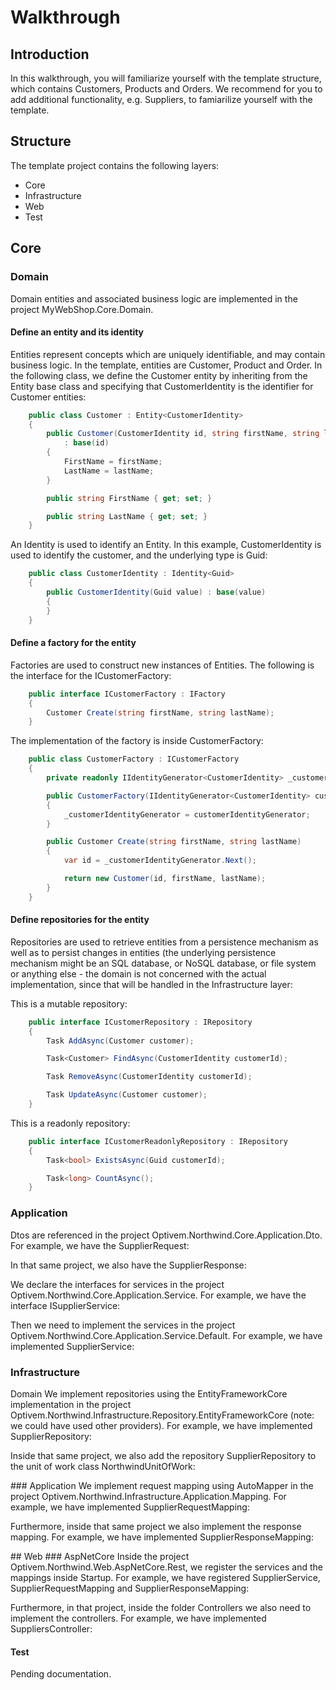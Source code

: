 # Walkthrough

## Introduction

In this walkthrough, you will familiarize yourself with the template structure, which contains Customers, Products and Orders. We recommend for you to add additional functionality, e.g. Suppliers, to famiarilize yourself with the template.

## Structure

The template project contains the following layers:

* Core
* Infrastructure
* Web
* Test

## Core

### Domain

Domain entities and associated business logic are implemented in the project MyWebShop.Core.Domain.

#### Define an entity and its identity

Entities represent concepts which are uniquely identifiable, and may contain business logic. In the template, entities are Customer, Product and Order. In the following class, we define the Customer entity by inheriting from the Entity base class and specifying that CustomerIdentity is the identifier for Customer entities:

```csharp
    public class Customer : Entity<CustomerIdentity>
    {
        public Customer(CustomerIdentity id, string firstName, string lastName)
            : base(id)
        {
            FirstName = firstName;
            LastName = lastName;
        }

        public string FirstName { get; set; }

        public string LastName { get; set; }
    }
```

An Identity is used to identify an Entity. In this example, CustomerIdentity is used to identify the customer, and the underlying type is Guid:

```csharp
    public class CustomerIdentity : Identity<Guid>
    {
        public CustomerIdentity(Guid value) : base(value)
        {
        }
    }
```

#### Define a factory for the entity

Factories are used to construct new instances of Entities. The following is the interface for the ICustomerFactory:

```csharp
    public interface ICustomerFactory : IFactory
    {
        Customer Create(string firstName, string lastName);
    }
```

The implementation of the factory is inside CustomerFactory:

```csharp
    public class CustomerFactory : ICustomerFactory
    {
        private readonly IIdentityGenerator<CustomerIdentity> _customerIdentityGenerator;

        public CustomerFactory(IIdentityGenerator<CustomerIdentity> customerIdentityGenerator)
        {
            _customerIdentityGenerator = customerIdentityGenerator;
        }

        public Customer Create(string firstName, string lastName)
        {
            var id = _customerIdentityGenerator.Next();

            return new Customer(id, firstName, lastName);
        }
    }
```

#### Define repositories for the entity

Repositories are used to retrieve entities from a persistence mechanism as well as to persist changes in entities \(the underlying persistence mechanism might be an SQL database, or NoSQL database, or file system or anything else - the domain is not concerned with the actual implementation, since that will be handled in the Infrastructure layer:

This is a mutable repository:

```csharp
    public interface ICustomerRepository : IRepository
    {
        Task AddAsync(Customer customer);

        Task<Customer> FindAsync(CustomerIdentity customerId);

        Task RemoveAsync(CustomerIdentity customerId);

        Task UpdateAsync(Customer customer);
    }
```

This is a readonly repository:

```csharp
    public interface ICustomerReadonlyRepository : IRepository
    {
        Task<bool> ExistsAsync(Guid customerId);

        Task<long> CountAsync();
    }
```



### Application

Dtos are referenced in the project Optivem.Northwind.Core.Application.Dto. For example, we have the SupplierRequest:

In that same project, we also have the SupplierResponse:

 We declare the interfaces for services in the project Optivem.Northwind.Core.Application.Service. For example, we have the interface ISupplierService:

Then we need to implement the services in the project Optivem.Northwind.Core.Application.Service.Default. For example, we have implemented SupplierService:

### Infrastructure

Domain We implement repositories using the EntityFrameworkCore implementation in the project Optivem.Northwind.Infrastructure.Repository.EntityFrameworkCore \(note: we could have used other providers\). For example, we have implemented SupplierRepository:

Inside that same project, we also add the repository SupplierRepository to the unit of work class NorthwindUnitOfWork:

 \#\#\# Application We implement request mapping using AutoMapper in the project Optivem.Northwind.Infrastructure.Application.Mapping. For example, we have implemented SupplierRequestMapping:

Furthermore, inside that same project we also implement the response mapping. For example, we have implemented SupplierResponseMapping:

 \#\# Web \#\#\# AspNetCore Inside the project Optivem.Northwind.Web.AspNetCore.Rest, we register the services and the mappings inside Startup. For example, we have registered SupplierService, SupplierRequestMapping and SupplierResponseMapping:

Furthermore, in that project, inside the folder Controllers we also need to implement the controllers. For example, we have implemented SuppliersController:

#### Test

Pending documentation.





